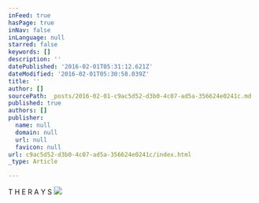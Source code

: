 ```yaml
---
inFeed: true
hasPage: true
inNav: false
inLanguage: null
starred: false
keywords: []
description: ''
datePublished: '2016-02-01T05:31:12.621Z'
dateModified: '2016-02-01T05:30:58.039Z'
title: ''
author: []
sourcePath: _posts/2016-02-01-c9ac5d52-d3b0-4c07-ad5a-356624e0241c.md
published: true
authors: []
publisher:
  name: null
  domain: null
  url: null
  favicon: null
url: c9ac5d52-d3b0-4c07-ad5a-356624e0241c/index.html
_type: Article

---
```

T  H  E        R  A  Y  S
![](https://s3-us-west-2.amazonaws.com/the-grid-img/p/5b9623c60cd3847035b97de8842267de317e2eeb.png)